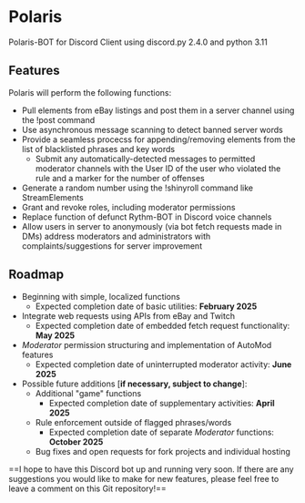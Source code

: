 # Polaris
Polaris-BOT for Discord Client using discord.py 2.4.0 and python 3.11

## Features
Polaris will perform the following functions:
- Pull elements from eBay listings and post them in a server channel using the !post <link> command
- Use asynchronous message scanning to detect banned server words
- Provide a seamless procecss for appending/removing elements from the list of blacklisted phrases and key words
  - Submit any automatically-detected messages to permitted moderator channels with the User ID of the user who violated the rule and a marker for the number of offenses
- Generate a random number using the !shinyroll command like StreamElements
- Grant and revoke roles, including moderator permissions
- Replace function of defunct Rythm-BOT in Discord voice channels
- Allow users in server to anonymously (via bot fetch requests made in DMs) address moderators and administrators with complaints/suggestions for server improvement

## Roadmap
- Beginning with simple, localized functions
  - Expected completion date of basic utilities: **February 2025**
- Integrate web requests using APIs from eBay and Twitch
  - Expected completion date of embedded fetch request functionality: **May 2025**
- *Moderator* permission structuring and implementation of AutoMod features
  - Expected completion date of uninterrupted moderator activity: **June 2025**
- Possible future additions [__if necessary, subject to change__]:
  - Additional "game" functions
    - Expected completion date of supplementary activities: **April 2025**
  - Rule enforcement outside of flagged phrases/words
    - Expected completion date of separate *Moderator* functions: **October 2025**
  - Bug fixes and open requests for fork projects and individual hosting

==I hope to have this Discord bot up and running very soon. If there are any suggestions you would like to make for new features, please feel free to leave a comment on this Git repository!==
